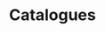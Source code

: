 ---
title: Catalogues
longTitle: 'Catalogues'
tags:
- gccommon
relatedTerm:
- "[[Cataloguing Registers Inventories]]"
use:
- "[[Catalogs]]"
---